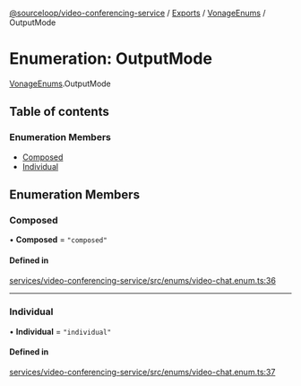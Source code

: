 [@sourceloop/video-conferencing-service](../README.md) / [Exports](../modules.md) / [VonageEnums](../modules/VonageEnums.md) / OutputMode

# Enumeration: OutputMode

[VonageEnums](../modules/VonageEnums.md).OutputMode

## Table of contents

### Enumeration Members

- [Composed](VonageEnums.OutputMode.md#composed)
- [Individual](VonageEnums.OutputMode.md#individual)

## Enumeration Members

### Composed

• **Composed** = ``"composed"``

#### Defined in

[services/video-conferencing-service/src/enums/video-chat.enum.ts:36](https://github.com/sourcefuse/loopback4-microservice-catalog/blob/d35fdb3f0/services/video-conferencing-service/src/enums/video-chat.enum.ts#L36)

___

### Individual

• **Individual** = ``"individual"``

#### Defined in

[services/video-conferencing-service/src/enums/video-chat.enum.ts:37](https://github.com/sourcefuse/loopback4-microservice-catalog/blob/d35fdb3f0/services/video-conferencing-service/src/enums/video-chat.enum.ts#L37)
